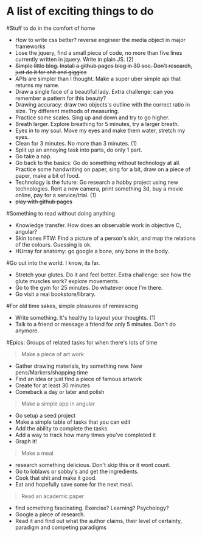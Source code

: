 # A list of exciting things to do

#Stuff to do in the comfort of home
- How to write css better? reverse engineer the media object in major frameworks
- Lose the jquery, find a small piece of code, no more than five lines currently written in jquery. Write in plain JS. (2)
- ~~Simple little blog. Install a github pages blog in 30 sec. Don't research, just do it for shit and giggles~~
- APIs are simpler than I thought. Make a super uber simple api that returns my name.
- Draw a single face of a beautiful lady. Extra challenge: can you remember a pattern for this beauty?
- Drawing accuracy: draw two objects's outline with the correct ratio in size. Try different methods of measuring.
- Practice some scales. Sing up and down and try to go higher.
- Breath larger. Explore breathing for 5 minutes, try a larger breath.
- Eyes in to my soul. Move my eyes and make them water, stretch my eyes.
- Clean for 3 minutes. No more than 3 minutes. (1)
- Split up an annoying task into parts, do only 1 part. 
- Go take a nap.
- Go back to the basics: Go do something without technology at all. Practice some handwriting on paper, sing for a bit, draw on a piece of paper, make a bit of food.
- Technology is the future: Go research a hobby project using new technologies. Rent a new camera, print something 3d, buy a movie online, pay for a service/trial. (1)
- ~~play with github pages~~

#Something to read without doing anything
- Knowledge transfer. How does an observable work in objective C, angular? 
- Skin tones FTW: Find a picture of a person's skin, and map the relations of the colours. Guessing is ok.
- HUrray for anatomy: go google a bone, any bone in the body.

#Go out into the world. I know, its far.
- Stretch your glutes. Do it and feel better. Extra challenge: see how the glute muscles work? explore movements.
- Go to the gym for 25 minutes. Do whatever once I'm there.
- Go visit a real bookstore/library.

#For old time sakes, simple pleasures of reminiscing 
- Write something. It's healthy to layout your thoughts. (1)
- Talk to a friend or message a friend for only 5 minutes. Don't do anymore.

#Epics: Groups of related tasks for when there's lots of time
> Make a piece of art work
- Gather drawing materials, try something new. New pens/Markers/shopping time
- Find an idea or just find a piece of famous artwork
- Create for at least 30 minutes
- Comeback a day or later and polish

> Make a simple app in angular
- Go setup a seed project
- Make a simple table of tasks that you can edit
- Add the ability to complete the tasks
- Add a way to track how many times you've completed it
- Graph it!

> Make a meal
- research something delicious. Don't skip this or it wont count.
- Go to loblaws or sobby's and get the ingredients.
- Cook that shit and make it good.
- Eat and hopefully save some for the next meal.

> Read an academic paper
- find something fascinating. Exercise? Learning? Psychology?
- Google a piece of research.
- Read it and find out what the author claims, their level of certainty, paradigm and competing paradigms



 
